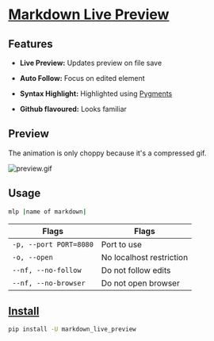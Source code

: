 # [Markdown Live Preview](https://ms-jpq.github.io/markdown-live-preview)

## Features

- **Live Preview:** Updates preview on file save

- **Auto Follow:** Focus on edited element

- **Syntax Highlight:** Highlighted using [Pygments](https://github.com/pygments/pygments)

- **Github flavoured:** Looks familiar

## Preview

The animation is only choppy because it's a compressed gif.

![preview.gif](https://github.com/ms-jpq/markdown-live-preview/raw/md/preview/smol.gif)

## Usage

```bash
mlp |name of markdown|
```

| Flags                  | Flags                    |
| ---------------------- | ------------------------ |
| `-p, --port PORT=8080` | Port to use              |
| `-o, --open`           | No localhost restriction |
| `--nf, --no-follow`    | Do not follow edits      |
| `--nf, --no-browser`   | Do not open browser      |

## [Install](https://pypi.org/project/markdown-live-preview)

```bash
pip install -U markdown_live_preview
```
